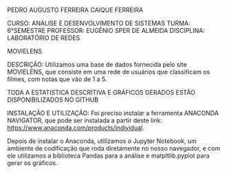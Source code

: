 PEDRO AUGUSTO FERREIRA 
CAIQUE FERREIRA 

CURSO: ANÁLISE E DESENVOLVIMENTO DE SISTEMAS 
TURMA: 6°SEMESTRE 
PROFESSOR: EUGÊNIO SPER DE ALMEIDA 
DISCIPLINA: LABORATÓRIO DE REDES 


MOVIELENS 


DESCRIÇÃO: Utilizamos uma base de dados fornecida pelo site MOVIELENS, que consiste em uma rede de usuários que classificam os filmes, com notas que vão de 1 a 5. 

TODA A ESTATISTICA DESCRITIVA E GRÁFICOS GERADOS ESTÃO DISPONIBILIZADOS NO GITHUB 

INSTALAÇÃO E UTILIZAÇÃO: Foi preciso instalar a ferramenta ANACONDA NAVIGATOR, que pode ser instalada a partir deste link: https://www.anaconda.com/products/individual. 

Depois de instalar o Anaconda, utilizamos o Jupyter Notebook, um ambiente de codificação que roda diretamente no nosso navegador, e com ele utilizamos a biblioteca Pandas para a análise e matpltlib.pyplot para gerar os gráficos. 
